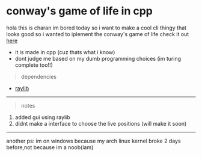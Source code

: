 # conway's game of life in cpp

hola this is charan im bored today so i want to make a cool cli thingy that looks good
so i wanted to iplement the conway's game of life check it out 
[here](https://en.wikipedia.org/wiki/Conway%27s_Game_of_Life)
- it is made in cpp (cuz thats what i know)
- dont judge me based on my dumb programming choices (im turing complete too!!)

>dependencies

- [raylib](https://www.raylib.com/)

------
> notes
1. added gui using raylib 
2. didnt make a interface to choose the live positions (will make it soon)

------
another ps:
im on windows because my arch linux kernel broke 2 days before,not because im a noob(iam)
